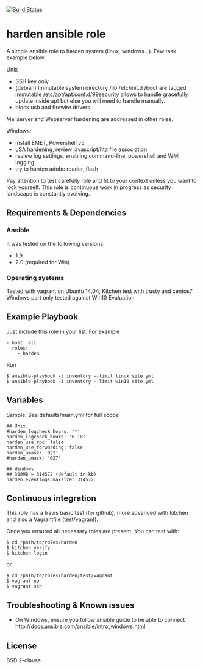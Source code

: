 [![Build Status](https://travis-ci.org/juju4/ansible-harden.svg?branch=master)](https://travis-ci.org/juju4/ansible-harden)
# harden ansible role

A simple ansible role to harden system (linux, windows...). Few task example below.

Unix
* SSH key only
* (debian) Immutable system directory
/lib /etc/init.d /boot are tagged immutable
/etc/apt/apt.conf.d/99security allows to handle gracefully update inside apt but else you will need to handle manually.
* block usb and firewire drivers

Mailserver and Webserver hardening are addressed in other roles.

Windows:
* install EMET, Powershell v5
* LSA hardening, review javascript/hta file association
* review log settings, enabling command-line, powershell and WMI logging
* try to harden adobe reader, flash

Pay attention to test carefully role and fit to your context unless you want to lock yourself.
This role is continuous work in progress as security landscape is constantly evolving.

## Requirements & Dependencies

### Ansible
It was tested on the following versions:
 * 1.9
 * 2.0 (required for Win)

### Operating systems

Tested with vagrant on Ubuntu 14.04, Kitchen test with trusty and centos7
Windows part only tested against Win10 Evaluation

## Example Playbook

Just include this role in your list.
For example

```
- host: all
  roles:
    - harden
```

Run
```
$ ansible-playbook -i inventory --limit linux site.yml
$ ansible-playbook -i inventory --limit win10 site.yml
```

## Variables

Sample. See defaults/main.yml for full scope

```
## Unix
#harden_logcheck_hours: '*'
harden_logcheck_hours: '6,18'
harden_use_rpc: false
harden_use_forwarding: false
harden_umask: '022'
#harden_umask: '027'

## Windows
## 300MB = 314572 (default in kb)
harden_eventlogs_maxsize: 314572
```

## Continuous integration

This role has a travis basic test (for github), more advanced with kitchen and also a Vagrantfile (test/vagrant).

Once you ensured all necessary roles are present, You can test with:
```
$ cd /path/to/roles/harden
$ kitchen verify
$ kitchen login
```
or
```
$ cd /path/to/roles/harden/test/vagrant
$ vagrant up
$ vagrant ssh
```

## Troubleshooting & Known issues

* On Windows, ensure you follow ansible guide to be able to connect
http://docs.ansible.com/ansible/intro_windows.html

## License

BSD 2-clause


